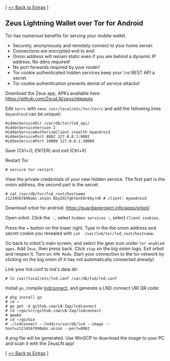 [ [<< Back to Extras](https://github.com/seth586/guides/blob/master/FreeNAS/extras.md) ]

## Zeus Lightning Wallet over Tor for Android

Tor has numerous benefits for serving your mobile wallet. 
* Securely, anonymously and remotely connect to your home server. 
* Connections are encrypted end to end.
* Onion address will remain static even if you are behind a dynamic IP address. No ddns required!
* No port forwards required by your router! 
* Tor cookie authenticated hidden services keep your `lnd` REST API a secret 
* Tor cookie authentication prevents denial of service attacks!

Download the Zeus app, APKs available here: https://github.com/ZeusLN/zeus/releases

Edit `torrc` with `nano /usr/local/etc/tor/torrc` and add the following lines (`myandroid` can be unique):
```
HiddenServiceDir /var/db/tor/lnd_api/
HiddenServiceVersion 2
HiddenServiceAuthorizeClient stealth myandroid
HiddenServicePort 8082 127.0.0.1:8082
HiddenServicePort 10009 127.0.0.1:10009
```
Save (Ctrl+O, ENTER) and exit (Ctrl+X)

Restart Tor 
```
# service tor restart
```

View the private credentials of your new hidden service. The first part is the onion address, the second part is the secret.
```
# cat /var/db/tor/lnd_rest/hostname
z1234567890abc.onion AbyZXCfghtG+E0r84y/nR # client: myandroid
```

Download orbot for android. https://guardianproject.info/apps/orbot/

Open orbot. Click the `⋮`, select `hidden services ˃`, select `Client cookies`.

Press the + button on the lower right. Type in the the onion address and secret cookie you revealed with `cat  /var/lnd/tor/lnd_rest/hostname`.

Go back to orbot's main screen, and select the gear icon under `tor enabled apps`. Add `Zeus`, then press back. Click `stop` on the big onion logo. Exit orbot and reopen it. Turn on `VPN Mode`. Start your connection to the tor network by clicking on the big onion (if it has not automatically connected already)


Link your lnd.conf to lnd's data dir:
```
# ln /usr/local/etc/lnd.conf /var/db/lnd/lnd.conf
```

Install `go`, compile [lndconnect](https://github.com/LN-Zap/lndconnect), and generate a LND connect URI QR code:
```
# pkg install go
# cd ~
# go get -d github.com/LN-Zap/lndconnect
# cd ~/go/src/github.com/LN-Zap/lndconnect
# gmake
# cd ~/go/bin
# ./lndconnect --lnddir=/var/db/lnd --image --host=z1234567890abc.onion --port=8082
```
A png file will be generated. Use WinSCP to download the image to your PC and scan it with the ZeusLN app!

[ [<< Back to Extras](https://github.com/seth586/guides/blob/master/FreeNAS/extras.md) ]
